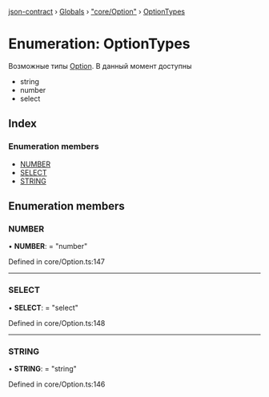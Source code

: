 [json-contract](../README.md) › [Globals](../globals.md) › ["core/Option"](../modules/_core_option_.md) › [OptionTypes](_core_option_.optiontypes.md)

# Enumeration: OptionTypes

Возможные типы [Option](../classes/_core_option_.option.md). В данный момент доступны
- string
- number
- select

## Index

### Enumeration members

* [NUMBER](_core_option_.optiontypes.md#number)
* [SELECT](_core_option_.optiontypes.md#select)
* [STRING](_core_option_.optiontypes.md#string)

## Enumeration members

###  NUMBER

• **NUMBER**: = "number"

Defined in core/Option.ts:147

___

###  SELECT

• **SELECT**: = "select"

Defined in core/Option.ts:148

___

###  STRING

• **STRING**: = "string"

Defined in core/Option.ts:146

